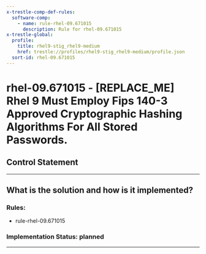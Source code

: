 ```yaml
---
x-trestle-comp-def-rules:
  software-comp:
    - name: rule-rhel-09.671015
      description: Rule for rhel-09.671015
x-trestle-global:
  profile:
    title: rhel9-stig_rhel9-medium
    href: trestle://profiles/rhel9-stig_rhel9-medium/profile.json
  sort-id: rhel-09.671015
---
```


# rhel-09.671015 - \[REPLACE_ME\] Rhel 9 Must Employ Fips 140-3 Approved Cryptographic Hashing Algorithms For All Stored Passwords.

## Control Statement

______________________________________________________________________

## What is the solution and how is it implemented?

<!-- For implementation status enter one of: implemented, partial, planned, alternative, not-applicable -->

<!-- Note that the list of rules under ### Rules: is read-only and changes will not be captured after assembly to JSON -->

<!-- Add control implementation description here for control: rhel-09.671015 -->

### Rules:

  - rule-rhel-09.671015

### Implementation Status: planned

______________________________________________________________________
